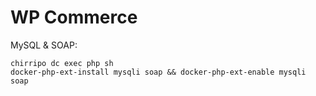 WP Commerce
===========

MySQL & SOAP:

```
chirripo dc exec php sh
docker-php-ext-install mysqli soap && docker-php-ext-enable mysqli soap
```